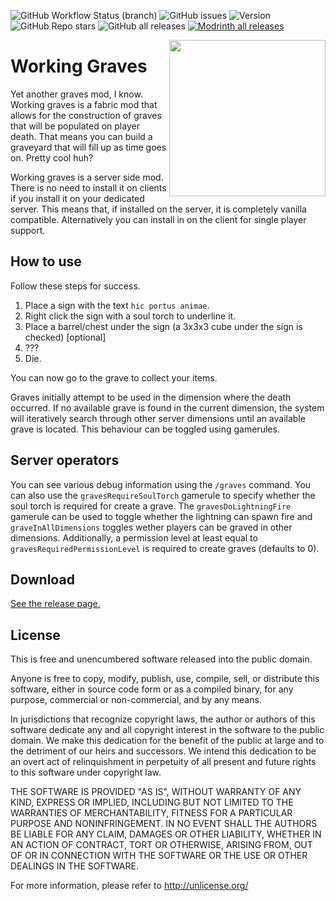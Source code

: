 <img alt="GitHub Workflow Status (branch)" src="https://img.shields.io/github/actions/workflow/status/StoneLabs/working-graves/build.yml?branch=master&label=master&style=flat-square"> <img alt="GitHub issues" src="https://img.shields.io/github/issues/StoneLabs/working-graves?style=flat-square"> <img alt="Version" src="https://img.shields.io/badge/Minecraft%20Version-1.20.2-blue?style=flat-square"> <img alt="GitHub Repo stars" src="https://img.shields.io/github/stars/StoneLabs/working-graves?style=flat-square"> <img alt="GitHub all releases" src="https://img.shields.io/github/downloads/StoneLabs/working-graves/total?color=gold&label=GH Downloads&style=flat-square"> <a href="https://modrinth.com/mod/working-graves"><img alt="Modrinth all releases" src="https://img.shields.io/modrinth/dt/GU61bZwi?color=gold&label=Modrinth Downloads&style=flat-square"></a>

<img src="https://user-images.githubusercontent.com/19885942/133668909-406ae7e7-3012-4444-b2c4-392c94d51837.png" align="right" width="250" />

# Working Graves

Yet another graves mod, I know. Working graves is a fabric mod that allows for the construction of graves that will be populated on player death. That means you can build a graveyard that will fill up as time goes on. Pretty cool huh?

Working graves is a server side mod. There is no need to install it on clients if you install it on your dedicated server. This means that, if installed on the server, it is completely vanilla compatible. Alternatively you can install in on the client for single player support.

## How to use

Follow these steps for success.
1. Place a sign with the text `hic portus animae`.
2. Right click the sign with a soul torch to underline it.
3. Place a barrel/chest under the sign (a 3x3x3 cube under the sign is checked) [optional]
4. ???
5. Die.

You can now go to the grave to collect your items.

Graves initially attempt to be used in the dimension where the death occurred. If no available grave is found in the current dimension, the system will iteratively search through other server dimensions until an available grave is located. This behaviour can be toggled using gamerules.

## Server operators

You can see various debug information using the `/graves` command.
You can also use the `gravesRequireSoulTorch` gamerule to specify whether the soul torch is required for create a grave. The `gravesDoLightningFire` gamerule can be used to toggle whether the lightning can spawn fire and `graveInAllDimensions` toggles wether players can be graved in other dimensions. Additionally, a permission level at least equal to `gravesRequiredPermissionLevel` is required to create graves (defaults to 0).

## Download

[See the release page.](https://github.com/StoneLabs/working-graves/releases)

## License

This is free and unencumbered software released into the public domain.

Anyone is free to copy, modify, publish, use, compile, sell, or
distribute this software, either in source code form or as a compiled
binary, for any purpose, commercial or non-commercial, and by any
means.

In jurisdictions that recognize copyright laws, the author or authors
of this software dedicate any and all copyright interest in the
software to the public domain. We make this dedication for the benefit
of the public at large and to the detriment of our heirs and
successors. We intend this dedication to be an overt act of
relinquishment in perpetuity of all present and future rights to this
software under copyright law.

THE SOFTWARE IS PROVIDED "AS IS", WITHOUT WARRANTY OF ANY KIND,
EXPRESS OR IMPLIED, INCLUDING BUT NOT LIMITED TO THE WARRANTIES OF
MERCHANTABILITY, FITNESS FOR A PARTICULAR PURPOSE AND NONINFRINGEMENT.
IN NO EVENT SHALL THE AUTHORS BE LIABLE FOR ANY CLAIM, DAMAGES OR
OTHER LIABILITY, WHETHER IN AN ACTION OF CONTRACT, TORT OR OTHERWISE,
ARISING FROM, OUT OF OR IN CONNECTION WITH THE SOFTWARE OR THE USE OR
OTHER DEALINGS IN THE SOFTWARE.

For more information, please refer to <http://unlicense.org/>

